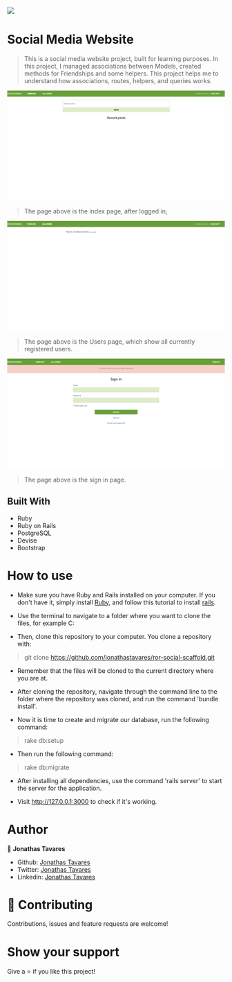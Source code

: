 ![](https://img.shields.io/badge/Microverse-blueviolet)

# Social Media Website

> This is a social media website project, built for learning purposes.
> In this project, I managed associations between Models, created methods for Friendships and some helpers.
> This project helps me to understand how associations, routes, helpers, and queries works.

![screenshot](/screenshot.jpg)

> The page above is the index page, after logged in;

![screenshot](/screenshot2.jpg)

> The page above is the Users page, which show all currently registered users.

![screenshot](/screenshot3.jpg)

> The page above is the sign in page.

## Built With

- Ruby
- Ruby on Rails
- PostgreSQL
- Devise
- Bootstrap

# How to use

- Make sure you have Ruby and Rails installed on your computer. If you don't have it, simply install [Ruby](https://www.ruby-lang.org/pt/documentation/installation/), and follow this tutorial to install [rails](https://gorails.com/setup/ubuntu/20.10).

- Use the terminal to navigate to a folder where you want to clone the files, for example C:

- Then, clone this repository to your computer. You clone a repository with:

> git clone https://github.com/jonathastavares/ror-social-scaffold.git

- Remember that the files will be cloned to the current directory where you are at.

- After cloning the repository, navigate through the command line to the folder where the repository was cloned, and run the command 'bundle install'.

- Now it is time to create and migrate our database, run the following command:

> rake db:setup

- Then run the following command:

> rake db:migrate

- After installing all dependencies, use the command 'rails server' to start the server for the application.

- Visit http://127.0.0.1:3000 to check if it's working.

# Author

👤 **Jonathas Tavares**

- Github: [Jonathas Tavares](https://github.com/jonathastavares)
- Twitter: [Jonathas Tavares](https://twitter.com/jhstavares)
- Linkedin: [Jonathas Tavares](https://www.linkedin.com/in/jonathas-tavares-24b8bba3/)

# 🤝 Contributing

Contributions, issues and feature requests are welcome!

# Show your support

Give a ⭐️ if you like this project!
